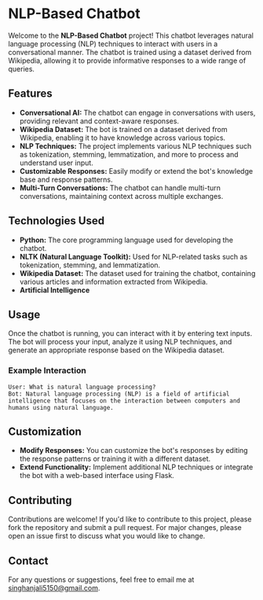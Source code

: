
# NLP-Based Chatbot

Welcome to the **NLP-Based Chatbot** project! This chatbot leverages natural language processing (NLP) techniques to interact with users in a conversational manner. The chatbot is trained using a dataset derived from Wikipedia, allowing it to provide informative responses to a wide range of queries.

## Features

- **Conversational AI:** The chatbot can engage in conversations with users, providing relevant and context-aware responses.
- **Wikipedia Dataset:** The bot is trained on a dataset derived from Wikipedia, enabling it to have knowledge across various topics.
- **NLP Techniques:** The project implements various NLP techniques such as tokenization, stemming, lemmatization, and more to process and understand user input.
- **Customizable Responses:** Easily modify or extend the bot's knowledge base and response patterns.
- **Multi-Turn Conversations:** The chatbot can handle multi-turn conversations, maintaining context across multiple exchanges.

## Technologies Used

- **Python:** The core programming language used for developing the chatbot.
- **NLTK (Natural Language Toolkit):** Used for NLP-related tasks such as tokenization, stemming, and lemmatization.
- **Wikipedia Dataset:** The dataset used for training the chatbot, containing various articles and information extracted from Wikipedia.
- **Artificial Intelligence**
## Usage

Once the chatbot is running, you can interact with it by entering text inputs. The bot will process your input, analyze it using NLP techniques, and generate an appropriate response based on the Wikipedia dataset.

### Example Interaction

```
User: What is natural language processing?
Bot: Natural language processing (NLP) is a field of artificial intelligence that focuses on the interaction between computers and humans using natural language.
```

## Customization

- **Modify Responses:** You can customize the bot's responses by editing the response patterns or training it with a different dataset.
- **Extend Functionality:** Implement additional NLP techniques or integrate the bot with a web-based interface using Flask.

## Contributing

Contributions are welcome! If you'd like to contribute to this project, please fork the repository and submit a pull request. For major changes, please open an issue first to discuss what you would like to change.

## Contact

For any questions or suggestions, feel free to email me at singhanjali5150@gmail.com.
